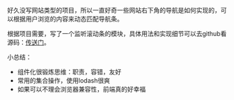好久没写网站类型的项目，所以一直好奇一些网站右下角的导航是如何实现的，可以根据用户浏览的内容来动态匹配导航条。

根据项目需要，写了一个监听滚动条的模块，具体用法和实现细节可以去github看源码：[传送门](https://github.com/kazaff/scrollWatch)。

小总结：

- 组件化很锻炼思维：职责，容错，友好
- 常用的集合操作，使用lodash很爽
- 如果可以不理会浏览器兼容性，前端真的好幸福

